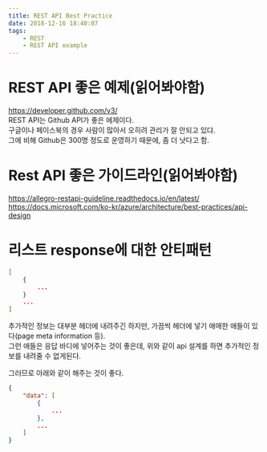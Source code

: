 ```yaml
---
title: REST API Best Practice
date: 2018-12-16 18:40:07
tags:
    - REST
    - REST API example
---
```


# REST API 좋은 예제(읽어봐야함)
<https://developer.github.com/v3/>  
REST API는 Github API가 좋은 에제이다.  
구글이나 페이스북의 경우 사람이 많아서 오히려 관리가 잘 안되고 있댜.  
그에 비해 Github은 300명 정도로 운영하기 때문에, 좀 더 낫다고 함.  

# Rest API 좋은 가이드라인(읽어봐야함)
<https://allegro-restapi-guideline.readthedocs.io/en/latest/>  
<https://docs.microsoft.com/ko-kr/azure/architecture/best-practices/api-design>  

# 리스트 response에 대한 안티패턴  
```json
[
    {
        ...
    }
    ...
]

```

추가적인 정보는 대부분 헤더에 내려주긴 하지만, 가끔씩 헤더에 넣기 애매한 애들이 있다(page meta information 등).  
그런 애들은 응답 바디에 넣어주는 것이 좋은데, 위와 같이 api 설계를 하면 추가적인 정보를 내려줄 수 없게된다.  

그러므로 아래와 같이 해주는 것이 좋다.  
```json
{
    "data": [
        {
            ...
        },
        ...
    ]
}

```

<!-- more -->